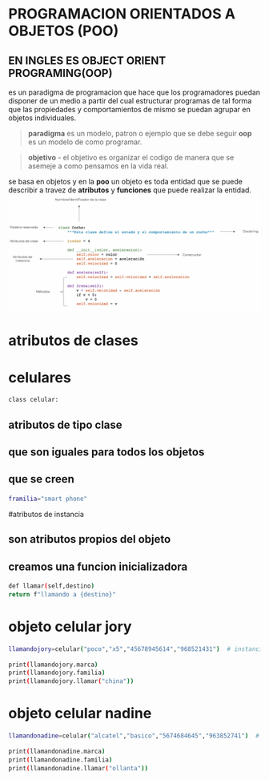# PROGRAMACION  ORIENTADOS A OBJETOS (POO)

## EN INGLES ES OBJECT ORIENT PROGRAMING(OOP)
es un paradigma de programacion que hace que los programadores puedan disponer de un medio a partir del cual estructurar programas de tal forma que las propiedades y comportamientos de mismo se puedan agrupar en objetos individuales.
> **paradigma** es un modelo, patron o ejemplo que se debe seguir 
**oop** es un modelo de como programar.

> **objetivo** - el objetivo es organizar el codigo de manera que se asemeje a como pensamos en la vida real.

se basa en objetos
y en la **poo** un objeto es toda entidad que se puede describir a travez 
de **atributos** y **funciones** que puede realizar la entidad.
![Alt text](image-1.png)

# atributos de clases
# celulares
```bash
class celular:
```
## atributos de tipo clase
## que son iguales para todos los objetos
## que se creen
```bash
framilia="smart phone"
```
#atributos de instancia 
## son atributos propios del objeto
## creamos una funcion inicializadora  

```bash
def llamar(self,destino)
return f"llamando a {destino}"
```

# objeto celular jory
```bash
llamandojory=celular("poco","x5","45678945614","968521431")  # instanciando mi clase - creadon mi objeto celular
```

```bash
print(llamandojory.marca)
print(llamandojory.familia)
print(llamandojory.llamar("china"))
```
# objeto celular nadine

```bash
llamandonadine=celular("alcatel","basico","5674684645","963852741")  # instanciando mi clase - creadon mi objeto celular
```
```bash
print(llamandonadine.marca)
print(llamandonadine.familia)
print(llamandonadine.llamar("ollanta"))


